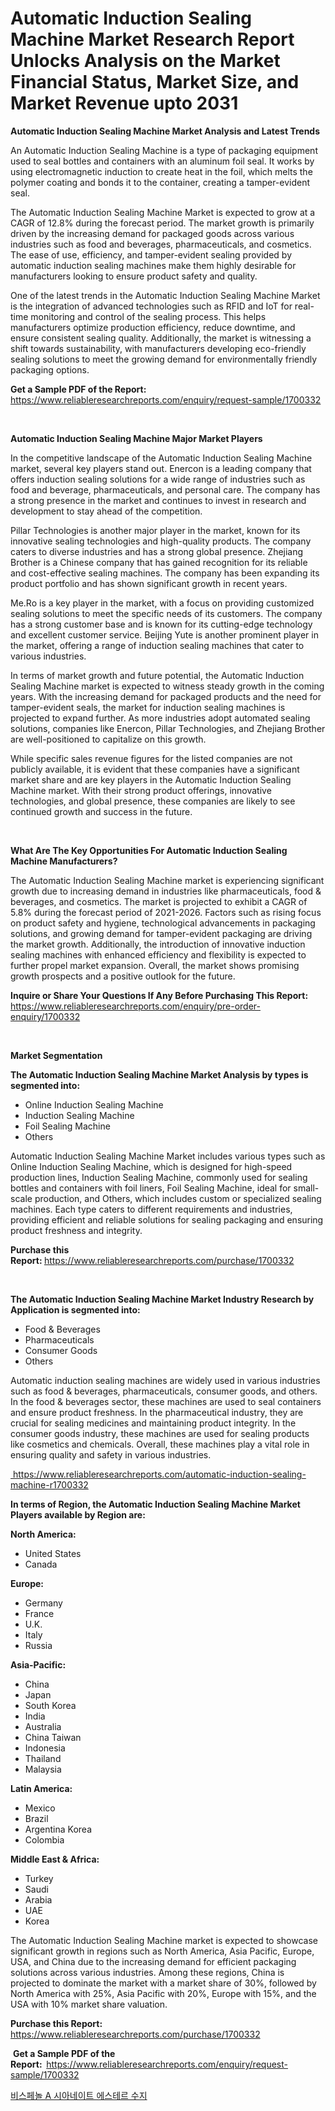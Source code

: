 <p><h1>Automatic Induction Sealing Machine Market Research Report Unlocks Analysis on the Market Financial Status, Market Size, and Market Revenue upto 2031</h1></p><p><strong>Automatic Induction Sealing Machine Market Analysis and Latest Trends</strong></p>
<p><p>An Automatic Induction Sealing Machine is a type of packaging equipment used to seal bottles and containers with an aluminum foil seal. It works by using electromagnetic induction to create heat in the foil, which melts the polymer coating and bonds it to the container, creating a tamper-evident seal.</p><p>The Automatic Induction Sealing Machine Market is expected to grow at a CAGR of 12.8% during the forecast period. The market growth is primarily driven by the increasing demand for packaged goods across various industries such as food and beverages, pharmaceuticals, and cosmetics. The ease of use, efficiency, and tamper-evident sealing provided by automatic induction sealing machines make them highly desirable for manufacturers looking to ensure product safety and quality.</p><p>One of the latest trends in the Automatic Induction Sealing Machine Market is the integration of advanced technologies such as RFID and IoT for real-time monitoring and control of the sealing process. This helps manufacturers optimize production efficiency, reduce downtime, and ensure consistent sealing quality. Additionally, the market is witnessing a shift towards sustainability, with manufacturers developing eco-friendly sealing solutions to meet the growing demand for environmentally friendly packaging options.</p></p>
<p><strong>Get a Sample PDF of the Report:&nbsp;</strong> <a href="https://www.reliableresearchreports.com/enquiry/request-sample/1700332">https://www.reliableresearchreports.com/enquiry/request-sample/1700332</a></p>
<p>&nbsp;</p>
<p><strong>Automatic Induction Sealing Machine Major Market Players</strong></p>
<p><p>In the competitive landscape of the Automatic Induction Sealing Machine market, several key players stand out. Enercon is a leading company that offers induction sealing solutions for a wide range of industries such as food and beverage, pharmaceuticals, and personal care. The company has a strong presence in the market and continues to invest in research and development to stay ahead of the competition.</p><p>Pillar Technologies is another major player in the market, known for its innovative sealing technologies and high-quality products. The company caters to diverse industries and has a strong global presence. Zhejiang Brother is a Chinese company that has gained recognition for its reliable and cost-effective sealing machines. The company has been expanding its product portfolio and has shown significant growth in recent years.</p><p>Me.Ro is a key player in the market, with a focus on providing customized sealing solutions to meet the specific needs of its customers. The company has a strong customer base and is known for its cutting-edge technology and excellent customer service. Beijing Yute is another prominent player in the market, offering a range of induction sealing machines that cater to various industries.</p><p>In terms of market growth and future potential, the Automatic Induction Sealing Machine market is expected to witness steady growth in the coming years. With the increasing demand for packaged products and the need for tamper-evident seals, the market for induction sealing machines is projected to expand further. As more industries adopt automated sealing solutions, companies like Enercon, Pillar Technologies, and Zhejiang Brother are well-positioned to capitalize on this growth.</p><p>While specific sales revenue figures for the listed companies are not publicly available, it is evident that these companies have a significant market share and are key players in the Automatic Induction Sealing Machine market. With their strong product offerings, innovative technologies, and global presence, these companies are likely to see continued growth and success in the future.</p></p>
<p>&nbsp;</p>
<p><strong>What Are The Key Opportunities For Automatic Induction Sealing Machine Manufacturers?</strong></p>
<p><p>The Automatic Induction Sealing Machine market is experiencing significant growth due to increasing demand in industries like pharmaceuticals, food & beverages, and cosmetics. The market is projected to exhibit a CAGR of 5.8% during the forecast period of 2021-2026. Factors such as rising focus on product safety and hygiene, technological advancements in packaging solutions, and growing demand for tamper-evident packaging are driving the market growth. Additionally, the introduction of innovative induction sealing machines with enhanced efficiency and flexibility is expected to further propel market expansion. Overall, the market shows promising growth prospects and a positive outlook for the future.</p></p>
<p><strong>Inquire or Share Your Questions If Any Before Purchasing This Report:</strong> <a href="https://www.reliableresearchreports.com/enquiry/pre-order-enquiry/1700332">https://www.reliableresearchreports.com/enquiry/pre-order-enquiry/1700332</a></p>
<p>&nbsp;</p>
<p><strong>Market Segmentation</strong></p>
<p><strong>The Automatic Induction Sealing Machine Market Analysis by types is segmented into:</strong></p>
<p><ul><li>Online Induction Sealing Machine</li><li>Induction Sealing Machine</li><li>Foil Sealing Machine</li><li>Others</li></ul></p>
<p><p>Automatic Induction Sealing Machine Market includes various types such as Online Induction Sealing Machine, which is designed for high-speed production lines, Induction Sealing Machine, commonly used for sealing bottles and containers with foil liners, Foil Sealing Machine, ideal for small-scale production, and Others, which includes custom or specialized sealing machines. Each type caters to different requirements and industries, providing efficient and reliable solutions for sealing packaging and ensuring product freshness and integrity.</p></p>
<p><strong>Purchase this Report:&nbsp;</strong><a href="https://www.reliableresearchreports.com/purchase/1700332">https://www.reliableresearchreports.com/purchase/1700332</a></p>
<p>&nbsp;</p>
<p><strong>The Automatic Induction Sealing Machine Market Industry Research by Application is segmented into:</strong></p>
<p><ul><li>Food & Beverages</li><li>Pharmaceuticals</li><li>Consumer Goods</li><li>Others</li></ul></p>
<p><p>Automatic induction sealing machines are widely used in various industries such as food & beverages, pharmaceuticals, consumer goods, and others. In the food & beverages sector, these machines are used to seal containers and ensure product freshness. In the pharmaceutical industry, they are crucial for sealing medicines and maintaining product integrity. In the consumer goods industry, these machines are used for sealing products like cosmetics and chemicals. Overall, these machines play a vital role in ensuring quality and safety in various industries.</p></p>
<p><a href="https://www.reliableresearchreports.com/automatic-induction-sealing-machine-r1700332">&nbsp;https://www.reliableresearchreports.com/automatic-induction-sealing-machine-r1700332</a></p>
<p><strong>In terms of Region, the Automatic Induction Sealing Machine Market Players available by Region are:</strong></p>
<p>
    <p> <strong> North America: </strong>
        <ul>
            <li>United States</li>
            <li>Canada</li>
        </ul>
        </p> 
    <p> <strong> Europe: </strong>
        <ul>
            <li>Germany</li>
            <li>France</li>
            <li>U.K.</li>
            <li>Italy</li>
            <li>Russia</li>
        </ul>
        </p> 
    <p> <strong> Asia-Pacific: </strong>
        <ul>
            <li>China</li>
            <li>Japan</li>
            <li>South Korea</li>
            <li>India</li>
            <li>Australia</li>
            <li>China Taiwan</li>
            <li>Indonesia</li>
            <li>Thailand</li>
            <li>Malaysia</li>
        </ul>
        </p> 
    <p> <strong> Latin America: </strong>
        <ul>
            <li>Mexico</li>
            <li>Brazil</li>
            <li>Argentina Korea</li>
            <li>Colombia</li>
        </ul>
        </p> 
    <p> <strong> Middle East & Africa: </strong>
        <ul>
            <li>Turkey</li>
            <li>Saudi</li>
            <li>Arabia</li>
            <li>UAE</li>
            <li>Korea</li>
        </ul>
    </p>
    </p>
<p><p>The Automatic Induction Sealing Machine market is expected to showcase significant growth in regions such as North America, Asia Pacific, Europe, USA, and China due to the increasing demand for efficient packaging solutions across various industries. Among these regions, China is projected to dominate the market with a market share of 30%, followed by North America with 25%, Asia Pacific with 20%, Europe with 15%, and the USA with 10% market share valuation.</p></p>
<p><strong>Purchase this Report: </strong><a href="https://www.reliableresearchreports.com/purchase/1700332">https://www.reliableresearchreports.com/purchase/1700332</a></p>
<p>&nbsp;<strong>Get a Sample PDF of the Report:&nbsp;&nbsp;</strong><a href="https://www.reliableresearchreports.com/enquiry/request-sample/1700332">https://www.reliableresearchreports.com/enquiry/request-sample/1700332</a></p>
<p><strong></strong></p>
<p><p><a href="https://github.com/rustymarie2024/Market-Research-Report-List-1/blob/main/7992230109245.md">비스페놀 A 시아네이트 에스테르 수지</a></p></p>